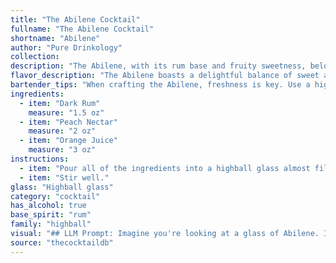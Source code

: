 ```yaml
---
title: "The Abilene Cocktail"
fullname: "The Abilene Cocktail"
shortname: "Abilene"
author: "Pure Drinkology"
collection:
description: "The Abilene, with its rum base and fruity sweetness, belongs to the **tropical cocktail** family.  Though its exact origin is unclear, its combination of dark rum, peach nectar, and orange juice likely emerged in the **mid-20th century**, reflecting the growing popularity of tropical cocktails during that era. "
flavor_description: "The Abilene boasts a delightful balance of sweet and tangy. The dark rum provides a rich, caramel backbone, beautifully complemented by the juicy sweetness of peach nectar. A touch of orange juice adds a bright citrusy note, creating a harmonious blend that's both refreshing and sophisticated.  "
bartender_tips: "When crafting the Abilene, freshness is key. Use a high-quality dark rum with rich molasses notes. For the peach nectar, opt for unsweetened or lightly sweetened varieties, and ensure the orange juice is freshly squeezed for optimal flavor. Shake with ice vigorously to chill and dilute properly, resulting in a balanced, refreshing cocktail. Garnish with a fresh peach slice or an orange peel twist for an aromatic touch. "
ingredients:
  - item: "Dark Rum"
    measure: "1.5 oz"
  - item: "Peach Nectar"
    measure: "2 oz"
  - item: "Orange Juice"
    measure: "3 oz"
instructions:
  - item: "Pour all of the ingredients into a highball glass almost filled with ice cubes."
  - item: "Stir well."
glass: "Highball glass"
category: "cocktail"
has_alcohol: true
base_spirit: "rum"
family: "highball"
visual: "## LLM Prompt: Imagine you're looking at a glass of Abilene. It's made with dark rum, peach nectar, and orange juice. Describe the cocktail's appearance in detail. Include information about:* **Color:** Is it a deep amber, a bright orange, or something in between?* **Clarity:** Is it clear, cloudy, or layered?* **Texture:** Is it smooth, bubbly, or does it have any bits of fruit?* **Garnish:** What kind of garnish would complement the flavors and enhance the visual appeal?**Remember to use evocative language and vivid imagery to make your description come alive.** "
source: "thecocktaildb"
---
```


